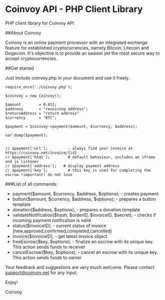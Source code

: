 Coinvoy API - PHP Client Library
================================

PHP client library for Coinvoy API


##About Coinvoy

Coinvoy is an online payment processor with an integrated exchange feature for established cryptocurrencies, namely Bitcoin, Litecoin and Dogecoin. It's objective is to provide an easiest yet the most secure way to accept cryptocurrencies.

##Get started

Just include coinvoy.php in your document and use it freely.

```
require_once('./coinvoy.php');

$coinvoy = new Coinvoy();

$amount        = 0.012;
$address       = "receiving address";
$returnAddress = "return address"
$currency      = "BTC";

$payment = $coinvoy->payment($amount, $currency, $address);

var_dump($payment);


// $payment['url']; 	    - always find your invoice at https://coinvoy.net/invoice/{id}
// $payment['html']; 	    # default behaviour, includes an iframe and js listener
// $payment['address'];   # display payment address
// $payment['key'];		    # this key is used for completing the escrow !important! do not lose

```

###List of all commands:
- payment($amount, $currency, $address, $options);                - creates payment
- button($amount, $currency, $address, $options);                 - prepares a button template
- donation($address, $options);                                   - prepares a donation template
- validateNotification($hash, $orderID, $invoiceID, $secret);     - checks if incoming payment notification is valid.
- status($invoiceID);                                             - current status of invoice [new,approved,confirmed,completed,cancelled]
- invoice($invoiceID);                                            - get latest invoice object
- freeEscrow($key, $options);                                     - finalize an escrow with its unique key. This action sends funds to receiver
- cancelEscrow($key, $options);                                   - cancel an escrow with its unique key. This action sends funds to owner

Your feedback and suggestions are very much welcome. Please contact support@coinvoy.net for any input. 

Enjoy!

Coinvoy

